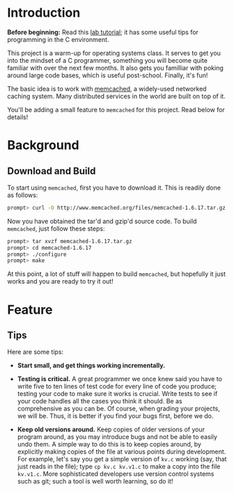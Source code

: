 
# Introduction

**Before beginning:** Read this [lab tutorial](http://pages.cs.wisc.edu/~remzi/OSTEP/lab-tutorial.pdf); it has some useful tips for programming in the C environment.

This project is a warm-up for operating systems class. It serves to get you into the mindset of a C programmer, something you will become quite familiar with over the next few months. It also gets you familliar with poking around large code bases, which is useful post-school. Finally, it's fun!

The basic idea is to work with [memcached](https://memcached.org/), a widely-used networked caching system. Many distributed services in the world are built on top of it.

You'll be adding a small feature to `memcached` for this project. Read below for details!

# Background

## Download and Build

To start using `memcached`, first you have to download it. This is readily done as follows:

```sh
prompt> curl -O http://www.memcached.org/files/memcached-1.6.17.tar.gz
```

Now you have obtained the tar'd and gzip'd source code. To build `memcached`, just follow these steps:

```sh
prompt> tar xvzf memcached-1.6.17.tar.gz
prompt> cd memcached-1.6.17
prompt> ./configure
prompt> make
```

At this point, a lot of stuff will happen to build `memcached`, but hopefully it just works and you are ready to try it out!










# Feature


## Tips

Here are some tips:

- **Start small, and get things working incrementally.** 

- **Testing is critical.** A great programmer we once knew said you have to
write five to ten lines of test code for every line of code you produce;
testing your code to make sure it works is crucial. Write tests to see if your
code handles all the cases you think it should. Be as comprehensive as you can
be. Of course, when grading your projects, we will be. Thus, it is better if
you find your bugs first, before we do.

- **Keep old versions around.** Keep copies of older versions of your
program around, as you may introduce bugs and not be able to easily
undo them. A simple way to do this is to keep copies around, by
explicitly making copies of the file at various points during
development. For example, let's say you get a simple version of `kv.c`
working (say, that just reads in the file); type `cp kv.c kv.v1.c` to
make a copy into the file `kv.v1.c`. More sophisticated
developers use version control systems such as git; such a tool is
well worth learning, so do it! 

